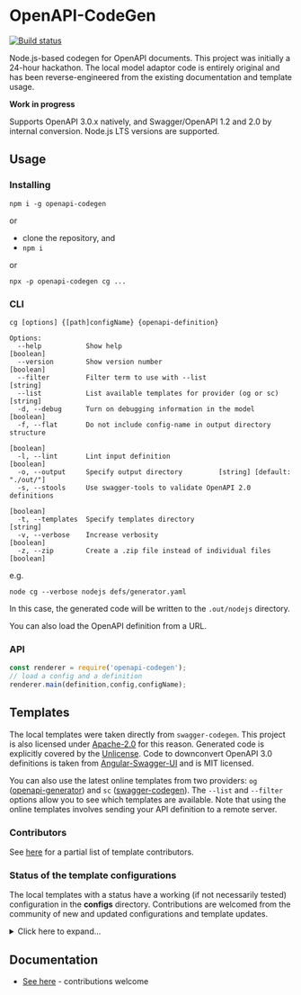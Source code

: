 # OpenAPI-CodeGen

[![Build status](https://travis-ci.org/Mermade/openapi-codegen.svg?branch=master)](https://travis-ci.org/Mermade/openapi-codegen)

Node.js-based codegen for OpenAPI documents. This project was initially a 24-hour hackathon. The local model adaptor code is entirely original and has been reverse-engineered from the existing documentation and template usage.

**Work in progress**

Supports OpenAPI 3.0.x natively, and Swagger/OpenAPI 1.2 and 2.0 by internal conversion. Node.js LTS versions are supported.

## Usage

### Installing

`npm i -g openapi-codegen`

or

* clone the repository, and
* `npm i`

or

`npx -p openapi-codegen cg ...`

### CLI

```
cg [options] {[path]configName} {openapi-definition}

Options:
  --help           Show help                                           [boolean]
  --version        Show version number                                 [boolean]
  --filter         Filter term to use with --list                       [string]
  --list           List available templates for provider (og or sc)     [string]
  -d, --debug      Turn on debugging information in the model          [boolean]
  -f, --flat       Do not include config-name in output directory structure
                                                                       [boolean]
  -l, --lint       Lint input definition                               [boolean]
  -o, --output     Specify output directory         [string] [default: "./out/"]
  -s, --stools     Use swagger-tools to validate OpenAPI 2.0 definitions
                                                                       [boolean]
  -t, --templates  Specify templates directory                          [string]
  -v, --verbose    Increase verbosity                                  [boolean]
  -z, --zip        Create a .zip file instead of individual files      [boolean]
```

e.g.

```
node cg --verbose nodejs defs/generator.yaml
```

In this case, the generated code will be written to the `.out/nodejs` directory.

You can also load the OpenAPI definition from a URL.

### API

```javascript
const renderer = require('openapi-codegen');
// load a config and a definition
renderer.main(definition,config,configName);
```

## Templates

The local templates were taken directly from `swagger-codegen`. This project is also licensed under [Apache-2.0](LICENSE) for this reason. Generated code is explicitly covered by the [Unlicense](templates/_common/UNLICENSE). Code to downconvert OpenAPI 3.0 definitions is taken from [Angular-Swagger-UI](https://github.com/Orange-OpenSource/angular-swagger-ui) and is MIT licensed.

You can also use the latest online templates from two providers: `og` ([openapi-generator](https://github.com/OpenAPITools/openapi-generator)) and `sc` ([swagger-codegen](https://github.com/swagger-api/swagger-codegen)). The `--list` and `--filter` options allow you to see which templates are available. Note that using the online templates involves sending your API definition to a remote server.

### Contributors

See [here](https://github.com/swagger-api/swagger-codegen#template-creator) for a partial list of template contributors.

### Status of the template configurations

The local templates with a status have a working (if not necessarily tested) configuration in the **configs** directory. Contributions are welcomed from the community of new and updated configurations and template updates.

<details>
<summary>Click here to expand...</summary>

|Template|Type|Status|README|Authors (TODO)|Config Maintainer|
|---|---|---|---|---|---|
|**\_common**|meta| *contains Apache-2.0 and Unlicense licenses*||
|**Ada**|client|**Untested**
|akka-scala||
|android||
|**apache2**|configuration|**needs work**||
|apex||
|aspnetcore||
|**bash**|client|**Syntax ok, needs testing**||@bkryza|@MikeRalphson
|**clojure**|client|**Untested**|
|**codegen**|meta|**Demo only**|||@MikeRalphson
|**confluenceWikiDocs**|documentation|**Tested** with Docker [server](https://hub.docker.com/r/atlassian/confluence-server/)||
|cpprest||
|csharp||
|**csharp-dotnet2**|client|**Untested**||
|dart||
|**debug**|meta|*used for dumping the model state*||@Mermade|@MikeRalphson
|Eiffel||
|elixir||
|**erlang-client**|client|**Untested**||
|erlang-server|server|
|finch||
|flash||
|**flaskConnexion**|server|**Needs testing**||
|**go**|client|**Builds, needs testing**||
|**go-server**|server|**Builds and runs**||
|**Groovy**|?|**untested**||
|haskell-http-client|client||||
|**haskell-servant**|server|**Untested**||
|**htmlDocs**|documentation|*Appears to work*||
|**htmlDocs2**|documentation|*Appears to work, no console errors logged*||
|Java||
|JavaInflector||
|JavaJaxRS||
|JavaPlayFramework||
|**Javascript**|client|**Untested**||
|**Javascript-Closure-Angular**|client|**Untested**
|JavaSpring||
|JavaVertXServer||
|**JMeter**|meta|**Untested**||
|kotlin-client||
|**lua**|client|**Compiles OK**|
|lumen||
|MSF4J||
|nancyfx||
|**nodejs**|server|**tested** :white_check_mark:||@jfiala|@MikeRalphson|
|objc||
|**openapi**|meta|*outputs the input definition (in OpenAPI 3.0.x form)* :white_check_mark:||@Mermade|@MikeRalphson
|perl||
|php||
|**php-silex**|?|**untested**||
|php-symfony||
|pistache-server||
|powershell||
|**python**|client|**needs testing**|||@mpnordland
|qt5cpp||
|r||
|rails5||
|**restbed**|server|**Untested**||
|ruby||
|rust||
|rust-server||
|scala||
|scalatra||
|scalaz|client|**Untested**||
|**sinatra**|server|**Syntax checks OK**||
|**slim**|server|**Untested**||
|**swagger**|meta|*outputs the input definition (in original form if OpenAPI 2.0)* :white_check_mark:||
|**swagger-static**|documentation|**tested** *template modified to include partials*||
|swift||
|swift3||
|swift4||
|tizen||
|typescript-angular||
|typescript-angularjs||
|**typescript-axios**|client|**tested**||jaredpalmer|
|typescript-aurelia||
|**typescript-fetch**|client|**compiles with tsc ok**||
|typescript-jquery||
|**typescript-node**|client|**compiles with tsc ok**||
|undertow||
|**validator**|meta|*uses swagger2openapi's OpenAPI 3.0 validator internally* :white_check_mark:||
|ze-ph|

### New Templates

These templates are examples of how features of OpenAPI Codegen may be used, and best-practices in naming model properties.

|Template|Type|Status|README|Authors|Config Maintainer|
|---|---|---|---|---|---|
|testing.dredd|testing|**In progress**|[README](templates/testing.dredd/README.md.mustache)|@Mermade|@MikeRalphson|
</details>

## Documentation

* [See here](docs/README.md) - contributions welcome

